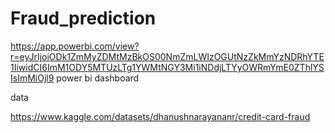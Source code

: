 # Fraud_prediction



https://app.powerbi.com/view?r=eyJrIjoiODk1ZmMyZDMtMzBkOS00NmZmLWIzOGUtNzZkMmYzNDRhYTE1IiwidCI6ImM1ODY5MTUzLTg1YWMtNGY3Mi1iNDdjLTYyOWRmYmE0ZThlYSIsImMiOjl9
power bi dashboard

data

https://www.kaggle.com/datasets/dhanushnarayananr/credit-card-fraud